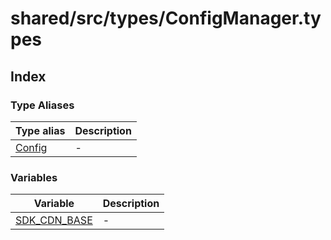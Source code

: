 # shared/src/types/ConfigManager.types

## Index

### Type Aliases

| Type alias | Description |
| ------ | ------ |
| [Config](../config-manager-types/type-aliases/config.md) | - |

### Variables

| Variable | Description |
| ------ | ------ |
| [SDK\_CDN\_BASE](../config-manager-types/variables/sdk-cdn-base.md) | - |
